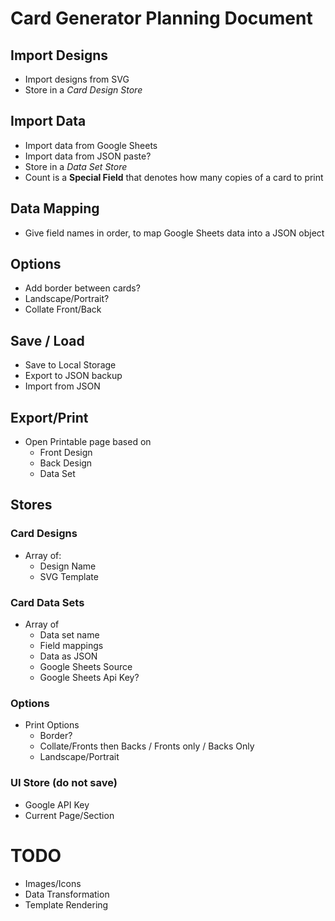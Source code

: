 # Card Generator Planning Document

## Import Designs
* Import designs from SVG
* Store in a *Card Design Store*

## Import Data
* Import data from Google Sheets
* Import data from JSON paste?
* Store in a *Data Set Store*
* Count is a **Special Field** that denotes how many copies of a card to print

## Data Mapping
* Give field names in order, to map Google Sheets data into a JSON object


## Options
* Add border between cards?
* Landscape/Portrait?
* Collate Front/Back

## Save / Load
* Save to Local Storage
* Export to JSON backup
* Import from JSON

## Export/Print
* Open Printable page based on
  * Front Design
  * Back Design
  * Data Set


## Stores

### Card Designs
* Array of:
  * Design Name
  * SVG Template

### Card Data Sets
* Array of
  * Data set name
  * Field mappings
  * Data as JSON
  * Google Sheets Source
  * Google Sheets Api Key?

### Options
* Print Options
  * Border?
  * Collate/Fronts then Backs / Fronts only / Backs Only
  * Landscape/Portrait

### UI Store (do not save)
* Google API Key
* Current Page/Section


# TODO

* Images/Icons
* Data Transformation
* Template Rendering
